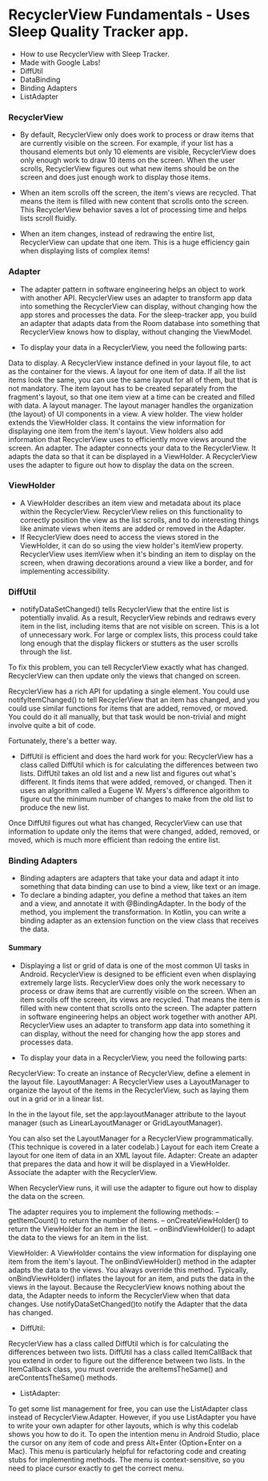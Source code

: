 # RecyclerView Fundamentals - Uses Sleep Quality Tracker app.
- How to use RecyclerView with Sleep Tracker.
- Made with Google Labs!
- DiffUtil
- DataBinding
- Binding Adapters
- ListAdapter

### RecyclerView
- By default, RecyclerView only does work to process or draw items that are currently visible on the screen. For example, if your list has a thousand elements but only 10 elements are visible, RecyclerView does only enough work to draw 10 items on the screen. When the user scrolls, RecyclerView figures out what new items should be on the screen and does just enough work to display those items.

- When an item scrolls off the screen, the item's views are recycled. That means the item is filled with new content that scrolls onto the screen. This RecyclerView behavior saves a lot of processing time and helps lists scroll fluidly.

- When an item changes, instead of redrawing the entire list, RecyclerView can update that one item. This is a huge efficiency gain when displaying lists of complex items!

### Adapter
- The adapter pattern in software engineering helps an object to work with another API. RecyclerView uses an adapter to transform app data into something the RecyclerView can display, without changing how the app stores and processes the data. For the sleep-tracker app, you build an adapter that adapts data from the Room database into something that RecyclerView knows how to display, without changing the ViewModel.

- To display your data in a RecyclerView, you need the following parts:

Data to display.
A RecyclerView instance defined in your layout file, to act as the container for the views.
A layout for one item of data.
If all the list items look the same, you can use the same layout for all of them, but that is not mandatory. The item layout has to be created separately from the fragment's layout, so that one item view at a time can be created and filled with data.
A layout manager.
The layout manager handles the organization (the layout) of UI components in a view.
A view holder.
The view holder extends the ViewHolder class. It contains the view information for displaying one item from the item's layout. View holders also add information that RecyclerView uses to efficiently move views around the screen.
An adapter.
The adapter connects your data to the RecyclerView. It adapts the data so that it can be displayed in a ViewHolder. A RecyclerView uses the adapter to figure out how to display the data on the screen.

### ViewHolder
- A ViewHolder describes an item view and metadata about its place within the RecyclerView. RecyclerView relies on this functionality to correctly position the view as the list scrolls, and to do interesting things like animate views when items are added or removed in the Adapter.
- If RecyclerView does need to access the views stored in the ViewHolder, it can do so using the view holder's itemView property. RecyclerView uses itemView when it's binding an item to display on the screen, when drawing decorations around a view like a border, and for implementing accessibility.

### DiffUtil
-  notifyDataSetChanged() tells RecyclerView that the entire list is potentially invalid. As a result, RecyclerView rebinds and redraws every item in the list, including items that are not visible on screen. This is a lot of unnecessary work. For large or complex lists, this process could take long enough that the display flickers or stutters as the user scrolls through the list.

To fix this problem, you can tell RecyclerView exactly what has changed. RecyclerView can then update only the views that changed on screen.

RecyclerView has a rich API for updating a single element. You could use notifyItemChanged() to tell RecyclerView that an item has changed, and you could use similar functions for items that are added, removed, or moved. You could do it all manually, but that task would be non-trivial and might involve quite a bit of code.

Fortunately, there's a better way.

- DiffUtil is efficient and does the hard work for you:
RecyclerView has a class called DiffUtil which is for calculating the differences between two lists. DiffUtil takes an old list and a new list and figures out what's different. It finds items that were added, removed, or changed. Then it uses an algorithm called a Eugene W. Myers's difference algorithm to figure out the minimum number of changes to make from the old list to produce the new list.

Once DiffUtil figures out what has changed, RecyclerView can use that information to update only the items that were changed, added, removed, or moved, which is much more efficient than redoing the entire list.

### Binding Adapters
- Binding adapters are adapters that take your data and adapt it into something that data binding can use to bind a view, like text or an image.
- To declare a binding adapter, you define a method that takes an item and a view, and annotate it with @BindingAdapter. In the body of the method, you implement the transformation. In Kotlin, you can write a binding adapter as an extension function on the view class that receives the data.

#### Summary
- Displaying a list or grid of data is one of the most common UI tasks in Android. RecyclerView is designed to be efficient even when displaying extremely large lists.
RecyclerView does only the work necessary to process or draw items that are currently visible on the screen.
When an item scrolls off the screen, its views are recycled. That means the item is filled with new content that scrolls onto the screen.
The adapter pattern in software engineering helps an object work together with another API. RecyclerView uses an adapter to transform app data into something it can display, without the need for changing how the app stores and processes data.

- To display your data in a RecyclerView, you need the following parts:

RecyclerView:
To create an instance of RecyclerView, define a <RecyclerView> element in the layout file.
LayoutManager:
A RecyclerView uses a LayoutManager to organize the layout of the items in the RecyclerView, such as laying them out in a grid or in a linear list.

In the <RecyclerView> in the layout file, set the app:layoutManager attribute to the layout manager (such as LinearLayoutManager or GridLayoutManager).

You can also set the LayoutManager for a RecyclerView programmatically. (This technique is covered in a later codelab.)
Layout for each item
Create a layout for one item of data in an XML layout file.
Adapter:
Create an adapter that prepares the data and how it will be displayed in a ViewHolder. Associate the adapter with the RecyclerView.

When RecyclerView runs, it will use the adapter to figure out how to display the data on the screen.

The adapter requires you to implement the following methods:
– getItemCount() to return the number of items.
– onCreateViewHolder() to return the ViewHolder for an item in the list.
– onBindViewHolder() to adapt the data to the views for an item in the list.

ViewHolder:
A ViewHolder contains the view information for displaying one item from the item's layout.
The onBindViewHolder() method in the adapter adapts the data to the views. You always override this method. Typically, onBindViewHolder() inflates the layout for an item, and puts the data in the views in the layout.
Because the RecyclerView knows nothing about the data, the Adapter needs to inform the RecyclerView when that data changes. Use notifyDataSetChanged()to notify the Adapter that the data has changed.

- DiffUtil:

RecyclerView has a class called DiffUtil which is for calculating the differences between two lists.
DiffUtil has a class called ItemCallBack that you extend in order to figure out the difference between two lists.
In the ItemCallback class, you must override the areItemsTheSame() and areContentsTheSame() methods.

- ListAdapter:

To get some list management for free, you can use the ListAdapter class instead of RecyclerView.Adapter. However, if you use ListAdapter you have to write your own adapter for other layouts, which is why this codelab shows you how to do it.
To open the intention menu in Android Studio, place the cursor on any item of code and press Alt+Enter (Option+Enter on a Mac). This menu is particularly helpful for refactoring code and creating stubs for implementing methods. The menu is context-sensitive, so you need to place cursor exactly to get the correct menu.